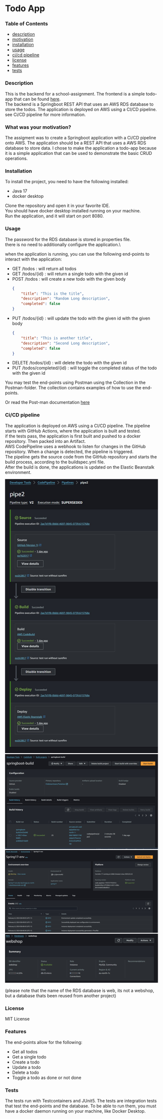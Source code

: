 # Todo App

### Table of Contents
- [description](#Description)
- [motivation](#What-was-your-motivation)
- [installation](#Installation)
- [usage](#Usage)
- [ci/cd pipeline](#Ci/CD-pipeline)
- [license](#License)
- [features](#Features)
- [tests](#Tests)

### Description
This is the backend for a school-assignment. The frontend is a simple todo-app that can be found [here](https://github.com/Emilsivertsson/Vue3Crud). \
The backend is a Springboot REST API that uses an AWS RDS database to store the todos.
The application is deployed on AWS using a CI/CD pipeline.
see Ci/CD pipeline for more information.

### What was your motivation?
The assigment was to create a Springboot application with a Ci/CD pipeline onto AWS. The application should be a REST API that uses a AWS RDS database to store data.
I chose to make the application a todo-app because it is a simple application that can be used to demonstrate the basic CRUD operations.


### Installation
To install the project, you need to have the following installed:
- Java 17
- docker desktop

Clone the repository and open it in your favorite IDE.\
You should have docker desktop installed running on your machine.\
Run the application, and it will start on port 8080.


### Usage
The password for the RDS database is stored in properties file.\
there is no need to additionally configure the application.\

when the application is running, you can use the following end-points to interact with the application:
- GET /todos : will return all todos
- GET /todos/{id} : will return a single todo with the given id
- POST /todos : will create a new todo with the given body
    ```json
    {
        "title": "This is the title",
        "description": "Random Long description",
        "completed": false
    }
    ```  
- PUT /todos/{id} : will update the todo with the given id with the given body
    ```json
    {
        "title": "This is another title",
        "description": "Second Long description",
        "completed": false
    }
    ```
- DELETE /todos/{id} : will delete the todo with the given id
- PUT /todos/completed/{id} : will toggle the completed status of the todo with the given id

You may test the end-points using Postman using the Collection in the Postman-folder. The collection contains examples of how to use the end-points.

Or read the Post-man documentation [here](https://documenter.getpostman.com/view/27137666/2s9YyzcdBV)

### Ci/CD pipeline
The application is deployed on AWS using a CI/CD pipeline. The pipeline starts with GitHub Actions, where the application is built and tested.\
if the tests pass, the application is first built and pushed to a docker repository. Then packed into an Artifact.\
AWS CodePipeline uses a webhook to listen for changes in the GitHub repository. When a change is detected, the pipeline is triggered.\
The pipeline gets the source code from the GitHub repository and starts the build process, according to the buildspec.yml file.\
After the build is done, the applications is updated on the Elastic Beanstalk environment.

<p align="center">
  <img src="screenshots/pipe.jpg" alt="pipeline" />
  <img src="screenshots/Build.jpg" alt="build process">
  <img src="screenshots/beanstalk.jpg" alt="beanstalk environment">
  <img src="screenshots/webshop.jpg" alt="RDS database"></p>
(please note that the name of the RDS database is web, its not a webshop, but a database thats been reused from another project)

### License
MIT License

### Features
The end-points allow for the following:
- Get all todos
- Get a single todo
- Create a todo
- Update a todo
- Delete a todo
- Toggle a todo as done or not done

### Tests
The tests run with Testcontainers and JUnit5. The tests are integration tests that test the end-points and the database.
To be able to run them, you must have a docker daemon running on your machine, like Docker Desktop.
